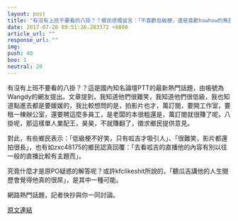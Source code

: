 ```yaml
---
layout: post
title: "有沒有上班不要看的八掛？？鄉民感慨留言：「不喜歡低級梗，還是喜歡howhow的無厘頭風格」。"
date: 2017-07-28 09:51:26.283372 +0800
article_url: ""
response_url: ""
img: 
push: 40
boo: 1
neutral: 20
---
```


有沒有上班不要看的八掛？？這是國內知名論壇PTT的最新熱門話題，由帳號為Wangdy的網友提出。文章提到，我知道他們很難笑，我知道他們很低級，我也知道點進去都是要媛媛的，我比較想問的是，拍影片也才，萬訂閱，要開工作室，要租一棟辦公室，還要聘這麼多員工，是老闆的本很粗還是，萬訂閱就很賺了呢，八掛呢，那這樣單人業配王，昊昊，不就賺翻了，徵求鄉民提供意見。

對此，有些鄉民表示：「低級梗不好笑，只有呱吉才吸引人」、「很難笑，影片都還拍很長」，也有如zxc48175的鄉民認真回覆：「去看呱吉的直播他的內容有別以往一般的直播比較有主題而」。

究竟什麼才是原PO疑惑的解答呢？或許kfclikeshit所說的，「聽瓜吉講他的人生閱歷會覺得他真的很屌」，是其中一種可能。

網路熱門話題，記者快抄與你一同討論。

<a href = "https://www.ptt.cc/bbs/Gossiping/M.1501171180.A.7F0.html">原文連結</a>

